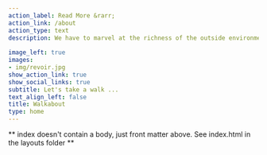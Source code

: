 ```yaml
---
action_label: Read More &rarr;
action_link: /about
action_type: text
description: We have to marvel at the richness of the outside environment. There are opportunities to capture photos and share with the world. We hope this side inspires you to get outside and freeze the moments. 
 
image_left: true
images:
- img/revoir.jpg
show_action_link: true
show_social_links: true
subtitle: Let's take a walk ...
text_align_left: false
title: Walkabout
type: home
---
```


** index doesn't contain a body, just front matter above.
See index.html in the layouts folder **
